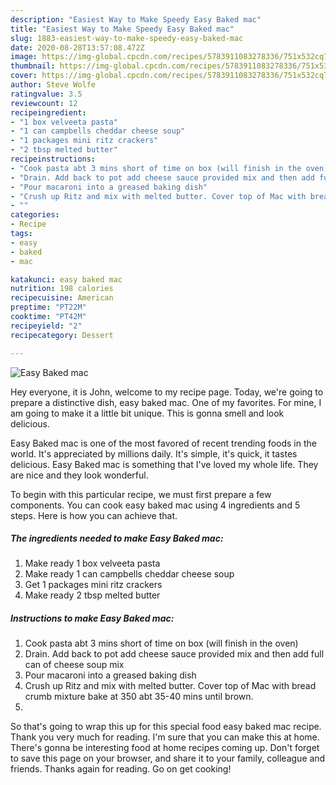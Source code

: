 ```yaml
---
description: "Easiest Way to Make Speedy Easy Baked mac"
title: "Easiest Way to Make Speedy Easy Baked mac"
slug: 1883-easiest-way-to-make-speedy-easy-baked-mac
date: 2020-08-28T13:57:08.472Z
image: https://img-global.cpcdn.com/recipes/5783911083278336/751x532cq70/easy-baked-mac-recipe-main-photo.jpg
thumbnail: https://img-global.cpcdn.com/recipes/5783911083278336/751x532cq70/easy-baked-mac-recipe-main-photo.jpg
cover: https://img-global.cpcdn.com/recipes/5783911083278336/751x532cq70/easy-baked-mac-recipe-main-photo.jpg
author: Steve Wolfe
ratingvalue: 3.5
reviewcount: 12
recipeingredient:
- "1 box velveeta pasta"
- "1 can campbells cheddar cheese soup"
- "1 packages mini ritz crackers"
- "2 tbsp melted butter"
recipeinstructions:
- "Cook pasta abt 3 mins short of time on box (will finish in the oven)"
- "Drain. Add back to pot add cheese sauce provided mix and then add full can of cheese soup mix"
- "Pour macaroni into a greased baking dish"
- "Crush up Ritz and mix with melted butter. Cover top of Mac with bread crumb mixture bake at 350 abt 35-40 mins until brown."
- ""
categories:
- Recipe
tags:
- easy
- baked
- mac

katakunci: easy baked mac 
nutrition: 198 calories
recipecuisine: American
preptime: "PT22M"
cooktime: "PT42M"
recipeyield: "2"
recipecategory: Dessert

---
```



![Easy Baked mac](https://img-global.cpcdn.com/recipes/5783911083278336/751x532cq70/easy-baked-mac-recipe-main-photo.jpg)

Hey everyone, it is John, welcome to my recipe page. Today, we're going to prepare a distinctive dish, easy baked mac. One of my favorites. For mine, I am going to make it a little bit unique. This is gonna smell and look delicious.



Easy Baked mac is one of the most favored of recent trending foods in the world. It's appreciated by millions daily. It's simple, it's quick, it tastes delicious. Easy Baked mac is something that I've loved my whole life. They are nice and they look wonderful.


To begin with this particular recipe, we must first prepare a few components. You can cook easy baked mac using 4 ingredients and 5 steps. Here is how you can achieve that.

<!--inarticleads1-->

##### The ingredients needed to make Easy Baked mac:

1. Make ready 1 box velveeta pasta
1. Make ready 1 can campbells cheddar cheese soup
1. Get 1 packages mini ritz crackers
1. Make ready 2 tbsp melted butter




<!--inarticleads2-->

##### Instructions to make Easy Baked mac:

1. Cook pasta abt 3 mins short of time on box (will finish in the oven)
1. Drain. Add back to pot add cheese sauce provided mix and then add full can of cheese soup mix
1. Pour macaroni into a greased baking dish
1. Crush up Ritz and mix with melted butter. Cover top of Mac with bread crumb mixture bake at 350 abt 35-40 mins until brown.
1. 




So that's going to wrap this up for this special food easy baked mac recipe. Thank you very much for reading. I'm sure that you can make this at home. There's gonna be interesting food at home recipes coming up. Don't forget to save this page on your browser, and share it to your family, colleague and friends. Thanks again for reading. Go on get cooking!
